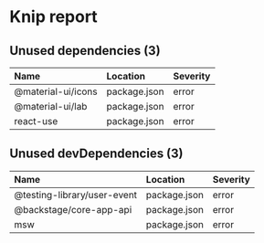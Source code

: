 # Knip report

## Unused dependencies (3)

| Name | Location | Severity |
| :----------------- | :----------- | :------- |
| @material-ui/icons | package.json | error |
| @material-ui/lab | package.json | error |
| react-use | package.json | error |

## Unused devDependencies (3)

| Name | Location | Severity |
| :-------------------------- | :----------- | :------- |
| @testing-library/user-event | package.json | error |
| @backstage/core-app-api | package.json | error |
| msw | package.json | error |

